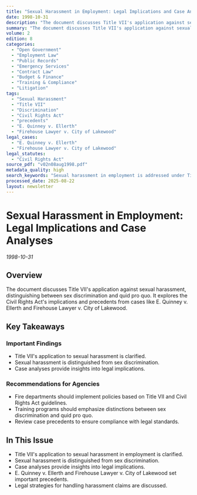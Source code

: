 ```yaml
---
title: "Sexual Harassment in Employment: Legal Implications and Case Analyses"
date: 1998-10-31
description: "The document discusses Title VII's application against sexual harassment, distinguishing between sex discrimination and quid pro quo. It explores the Civil Rights Act's implications and precedents from cases like E. Quinney v. Ellerth and Firehouse Lawyer v. City of Lakewood."
summary: "The document discusses Title VII's application against sexual harassment, distinguishing between sex discrimination and quid pro quo. It explores the Civil Rights Act's implications and precedents from cases like E. Quinney v. Ellerth and Firehouse Lawyer v. City of Lakewood."
volume: 2
edition: 8
categories:
  - "Open Government"
  - "Employment Law"
  - "Public Records"
  - "Emergency Services"
  - "Contract Law"
  - "Budget & Finance"
  - "Training & Compliance"
  - "Litigation"
tags:
  - "Sexual Harassment"
  - "Title VII"
  - "Discrimination"
  - "Civil Rights Act"
  - "precedents"
  - "E. Quinney v. Ellerth"
  - "Firehouse Lawyer v. City of Lakewood"
legal_cases:
  - "E. Quinney v. Ellerth"
  - "Firehouse Lawyer v. City of Lakewood"
legal_statutes:
  - "Civil Rights Act"
source_pdf: "v02n08aug1998.pdf"
metadata_quality: high
search_keywords: "Sexual harassment in employment is addressed under Title VII, with a focus on distinguishing between sex discrimination and quid pro quo. Case analyses from E. Quinney v. Ellerth and Firehouse Lawyer ..."
processed_date: 2025-08-22
layout: newsletter
---
```


# Sexual Harassment in Employment: Legal Implications and Case Analyses

*1998-10-31*

## Overview

The document discusses Title VII's application against sexual harassment, distinguishing between sex discrimination and quid pro quo. It explores the Civil Rights Act's implications and precedents from cases like E. Quinney v. Ellerth and Firehouse Lawyer v. City of Lakewood.

## Key Takeaways

### Important Findings

- Title VII's application to sexual harassment is clarified.
- Sexual harassment is distinguished from sex discrimination.
- Case analyses provide insights into legal implications.

### Recommendations for Agencies

- Fire departments should implement policies based on Title VII and Civil Rights Act guidelines.
- Training programs should emphasize distinctions between sex discrimination and quid pro quo.
- Review case precedents to ensure compliance with legal standards.

## In This Issue

- Title VII's application to sexual harassment in employment is clarified.
- Sexual harassment is distinguished from sex discrimination.
- Case analyses provide insights into legal implications.
- E. Quinney v. Ellerth and Firehouse Lawyer v. City of Lakewood set important precedents.
- Legal strategies for handling harassment claims are discussed.

